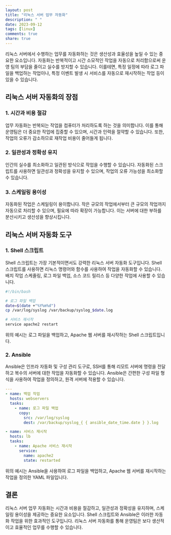 ```yaml
---
layout: post
title: "리눅스 서버 업무 자동화"
description: " "
date: 2023-09-12
tags: [linux]
comments: true
share: true
---
```


리눅스 서버에서 수행하는 업무를 자동화하는 것은 생산성과 효율성을 높일 수 있는 중요한 요소입니다. 자동화는 반복적이고 시간 소모적인 작업을 자동으로 처리함으로써 운영 팀의 부담을 줄이고 실수를 방지할 수 있습니다. 이를테면, 특정 일정에 따라 로그 파일을 백업하는 작업이나, 특정 이벤트 발생 시 서비스를 자동으로 재시작하는 작업 등이 있을 수 있습니다.

## 리눅스 서버 자동화의 장점

### 1. 시간과 비용 절감
업무 자동화는 반복되는 작업을 컴퓨터가 처리하도록 하는 것을 의미합니다. 이를 통해 운영팀은 더 중요한 작업에 집중할 수 있으며, 시간과 인력을 절약할 수 있습니다. 또한, 작업의 오류가 감소하므로 재작업 비용이 줄어들게 됩니다.

### 2. 일관성과 정확성 유지
인간의 실수를 최소화하고 일관된 방식으로 작업을 수행할 수 있습니다. 자동화된 스크립트를 사용하면 일관성과 정확성을 유지할 수 있으며, 작업의 오류 가능성을 최소화할 수 있습니다.

### 3. 스케일링 용이성
자동화된 작업은 스케일링이 용이합니다. 작은 규모의 작업에서부터 큰 규모의 작업까지 자동으로 처리할 수 있으며, 필요에 따라 확장이 가능합니다. 이는 서버에 대한 부하를 분산시키고 생산성을 향상시킵니다.

## 리눅스 서버 자동화 도구

### 1. Shell 스크립트
Shell 스크립트는 가장 기본적이면서도 강력한 리눅스 서버 자동화 도구입니다. Shell 스크립트를 사용하면 리눅스 명령어와 함수를 사용하여 작업을 자동화할 수 있습니다. 배치 작업 스케줄링, 로그 파일 백업, 소스 코드 릴리스 등 다양한 작업에 사용할 수 있습니다.

```bash
#!/bin/bash

# 로그 파일 백업
date=$(date +"%Y%m%d")
cp /var/log/syslog /var/backup/syslog_$date.log

# 서비스 재시작
service apache2 restart
```

위의 예시는 로그 파일을 백업하고, Apache 웹 서버를 재시작하는 Shell 스크립트입니다.

### 2. Ansible
Ansible은 인프라 자동화 및 구성 관리 도구로, SSH를 통해 리모트 서버에 명령을 전달하고 복수의 서버에 대한 작업을 자동화할 수 있습니다. Ansible은 간편한 구성 파일 형식을 사용하여 작업을 정의하고, 원격 서버에 적용할 수 있습니다.

```yaml
---
- name: 백업 작업
  hosts: webservers
  tasks:
    - name: 로그 파일 백업
      copy:
        src: /var/log/syslog
        dest: /var/backup/syslog_{ { ansible_date_time.date } }.log

- name: 서비스 재시작
  hosts: lb
  tasks:
    - name: Apache 서비스 재시작
      service:
        name: apache2
        state: restarted
```

위의 예시는 Ansible을 사용하여 로그 파일을 백업하고, Apache 웹 서버를 재시작하는 작업을 정의한 YAML 파일입니다.

## 결론
리눅스 서버 업무 자동화는 시간과 비용을 절감하고, 일관성과 정확성을 유지하며, 스케일링 용이성을 제공하는 중요한 요소입니다. Shell 스크립트와 Ansible은 이러한 자동화 작업을 위한 효과적인 도구입니다. 리눅스 서버 자동화를 통해 운영팀은 보다 생산적이고 효율적인 업무를 수행할 수 있습니다.